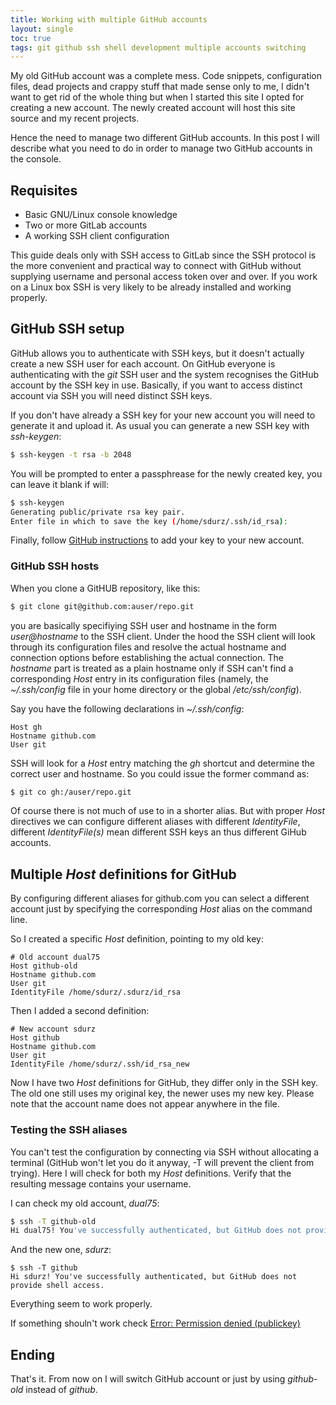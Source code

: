 ```yaml
---
title: Working with multiple GitHub accounts
layout: single
toc: true
tags: git github ssh shell development multiple accounts switching
---
```


My old GitHub account was a complete mess. Code snippets, configuration files, dead projects and crappy stuff that made sense only to me, I didn't want to get rid of the whole thing but when I started this site I opted for creating a new account. The newly created account will host this site source and my recent projects.

Hence the need to manage two different GitHub accounts. In this post I will describe what you need to do in order to manage two GitHub accounts in the console.


## Requisites

- Basic GNU/Linux console knowledge
- Two or more GitLab accounts 
- A working SSH client configuration

This guide deals only with SSH access to GitLab since the SSH protocol is the more convenient and practical way to connect with GitHub without supplying username and personal access token over and over.
If you work on a Linux box SSH is very likely to be already installed and working properly. 

## GitHub SSH setup
GitHub allows you to authenticate with SSH keys, but it doesn't actually create a new SSH user for each account. On GitHub everyone is authenticating with the _git_ SSH user and the system recognises the GitHub account by the SSH key in use. Basically, if you want to access distinct account via SSH you will need distinct SSH keys.

If you don't have already a SSH key for your new account you will need to generate it and upload it.
As usual you can generate a new SSH key with _ssh-keygen_:
```bash
$ ssh-keygen -t rsa -b 2048
```

You will be prompted to enter a passphrease for the newly created key, you can leave it blank if will:
```bash
$ ssh-keygen 
Generating public/private rsa key pair.
Enter file in which to save the key (/home/sdurz/.ssh/id_rsa): 
```

Finally, follow [GitHub instructions](https://docs.github.com/en/github-ae@latest/github/authenticating-to-github/adding-a-new-ssh-key-to-your-github-account) to add your key to your new account.


### GitHub SSH hosts
When you clone a GitHUB repository, like this:

```bash
$ git clone git@github.com:auser/repo.git
```

you are basically specifiying SSH user and hostname in the form _user@hostname_ to the SSH client. Under the hood the SSH client will look through its configuration files and resolve the actual hostname and connection options before establishing the actual connection. The _hostname_ part is treated as a plain hostname only if SSH can't find a corresponding _Host_ entry in its configuration files (namely, the _~/.ssh/config_ file in your home directory or the global _/etc/ssh/config_).

Say you have the following declarations in _~/.ssh/config_:
```
Host gh
Hostname github.com
User git
```

SSH will look for a _Host_ entry matching the *gh* shortcut and determine the correct user and hostname. So you could issue the former command as:
```bash
$ git co gh:/auser/repo.git
```
Of course there is not much of use to in a shorter alias. But with proper _Host_ directives we can configure different aliases with different _IdentityFile_, different
_IdentityFile(s)_ mean different SSH keys an thus different GiHub accounts.


## Multiple _Host_ definitions for GitHub

By configuring different aliases for github.com you can select a different account just by specifying the corresponding _Host_ alias on the command line.

So I created a specific _Host_ definition, pointing to my old key:
```
# Old account dual75
Host github-old
Hostname github.com
User git
IdentityFile /home/sdurz/.sdurz/id_rsa
```

Then I added a second definition:
```
# New account sdurz
Host github
Hostname github.com
User git
IdentityFile /home/sdurz/.ssh/id_rsa_new
```

Now I have two _Host_ definitions for GitHub, they differ only in the SSH key. The old one still uses my original key, the newer uses my new key. Please note that the 
account name does not appear anywhere in the file.

### Testing the SSH aliases

You can't test the configuration by connecting via SSH without allocating a terminal (GitHub won't let you do it anyway, -T will prevent the client from trying). Here I will check for both my _Host_ definitions. 
Verify that the resulting message contains your username.


I can check my old account, _dual75_:

```bash
$ ssh -T github-old
Hi dual75! You've successfully authenticated, but GitHub does not provide shell access.
```

And the new one, _sdurz_:
```
$ ssh -T github
Hi sdurz! You've successfully authenticated, but GitHub does not provide shell access.
```

Everything seem to work properly. 

If something shouln't work check [Error: Permission denied (publickey)](https://docs.github.com/en/enterprise-server@2.20/articles/error-permission-denied-publickey)

## Ending

That's it. From now on I will switch GitHub account or just by using _github-old_ instead of _github_.


